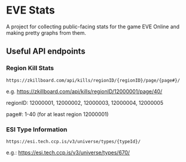 # EVE Stats

A project for collecting public-facing stats for the game EVE Online and making pretty graphs from them.

## Useful API endpoints

### Region Kill Stats
```
https://zkillboard.com/api/kills/regionID/{regionID}/page/{page#}/
```
e.g. https://zkillboard.com/api/kills/regionID/12000001/page/40/

regionID: 12000001, 12000002, 12000003, 12000004, 12000005

page#: 1-40 (for at least region 12000001)

### ESI Type Information

```
https://esi.tech.ccp.is/v3/universe/types/{typeId}/
```
e.g.: https://esi.tech.ccp.is/v3/universe/types/670/
